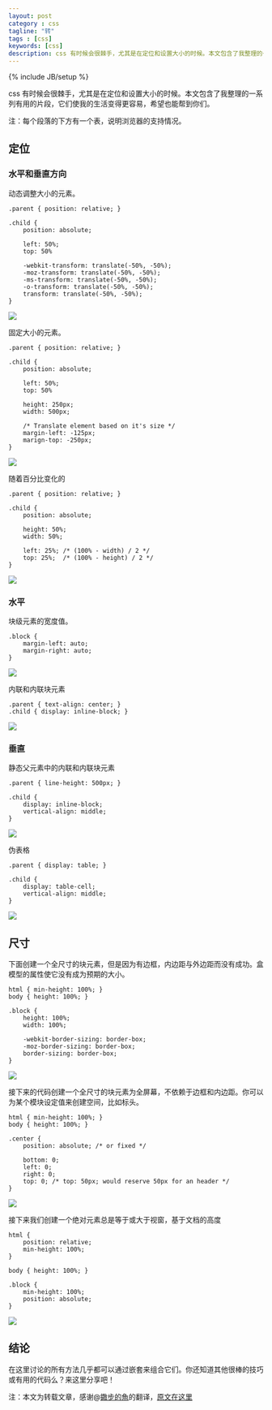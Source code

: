 ```yaml
---
layout: post
category : css
tagline: "转"
tags : [css]
keywords: [css]
description: css 有时候会很棘手，尤其是在定位和设置大小的时候。本文包含了我整理的一系列有用的片段，它们使我的生活变得更容易，希望也能帮到你们。
---
```

{% include JB/setup %}

css 有时候会很棘手，尤其是在定位和设置大小的时候。本文包含了我整理的一系列有用的片段，它们使我的生活变得更容易，希望也能帮到你们。

注：每个段落的下方有一个表，说明浏览器的支持情况。

## 定位 ##

### 水平和垂直方向 ###

动态调整大小的元素。

	.parent { position: relative; }
	
	.child {
	    position: absolute;
	
	    left: 50%;
	    top: 50%
	
	    -webkit-transform: translate(-50%, -50%);
	    -moz-transform: translate(-50%, -50%);
	    -ms-transform: translate(-50%, -50%);
	    -o-transform: translate(-50%, -50%);
	    transform: translate(-50%, -50%);
	}

![]({{BLOG_IMG}}17.png)

固定大小的元素。

	.parent { position: relative; }
	
	.child {
	    position: absolute;
	
	    left: 50%;
	    top: 50%
	
	    height: 250px;
	    width: 500px;
	
	    /* Translate element based on it's size */
	    margin-left: -125px;
	    marign-top: -250px;
	}

![]({{BLOG_IMG}}18.png)

随着百分比变化的

	.parent { position: relative; }
	
	.child {
	    position: absolute;
	
	    height: 50%;
	    width: 50%;
	
	    left: 25%; /* (100% - width) / 2 */
	    top: 25%;  /* (100% - height) / 2 */
	}

![]({{BLOG_IMG}}19.png)

### 水平 ###

块级元素的宽度值。

	.block {
	    margin-left: auto;
	    margin-right: auto;
	}

![]({{BLOG_IMG}}20.png)

内联和内联块元素

	.parent { text-align: center; }
	.child { display: inline-block; }

![]({{BLOG_IMG}}21.png)

### 垂直 ###

静态父元素中的内联和内联块元素

	.parent { line-height: 500px; }
	
	.child {
	    display: inline-block;
	    vertical-align: middle;
	}

![]({{BLOG_IMG}}22.png)

伪表格

	.parent { display: table; }
	
	.child {
	    display: table-cell;
	    vertical-align: middle;
	}

![]({{BLOG_IMG}}23.png)

## 尺寸 ##

下面创建一个全尺寸的块元素，但是因为有边框，内边距与外边距而没有成功。盒模型的属性使它没有成为预期的大小。

	html { min-height: 100%; }
	body { height: 100%; }
	
	.block {
	    height: 100%;
	    width: 100%;
	
	    -webkit-border-sizing: border-box;
	    -moz-border-sizing: border-box;
	    border-sizing: border-box;
	}

![]({{BLOG_IMG}}24.png)

接下来的代码创建一个全尺寸的块元素为全屏幕，不依赖于边框和内边距。你可以为某个模块设定值来创建空间，比如标头。

	html { min-height: 100%; }
	body { height: 100%; }
	
	.center {
	    position: absolute; /* or fixed */
	
	    bottom: 0;
	    left: 0;
	    right: 0;
	    top: 0; /* top: 50px; would reserve 50px for an header */
	}

![]({{BLOG_IMG}}25.png)

接下来我们创建一个绝对元素总是等于或大于视窗，基于文档的高度

	html {
	    position: relative;
	    min-height: 100%;
	}
	
	body { height: 100%; }
	
	.block {
	    min-height: 100%;
	    position: absolute;
	}

![]({{BLOG_IMG}}26.png)

## 结论 ##

在这里讨论的所有方法几乎都可以通过嵌套来组合它们。你还知道其他很棒的技巧或有用的代码么？来这里分享吧！

注：本文为转载文章，感谢@[鏾步的魚](http://weibo.com/wsluyu2011 "散步的鱼的微博")的翻译，[原文在这里](http://www.cnblogs.com/wsluyu/p/3461525.html)